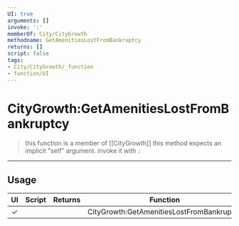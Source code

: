 ```yaml
---
UI: true
arguments: []
invoke: ':'
memberOf: City/CityGrowth
methodname: GetAmenitiesLostFromBankruptcy
returns: []
script: false
tags:
- City/CityGrowth/_function
- function/UI
---
```

# CityGrowth:GetAmenitiesLostFromBankruptcy
> this function is a member of [[CityGrowth]]
> this method expects an implicit "self" argument. invoke it with `:`
-----
## Usage
|  UI | Script | Returns | Function | Arguments |
|:---:|:------:|-------:|:--------:|:---------|
|✓| ||CityGrowth:GetAmenitiesLostFromBankruptcy||
